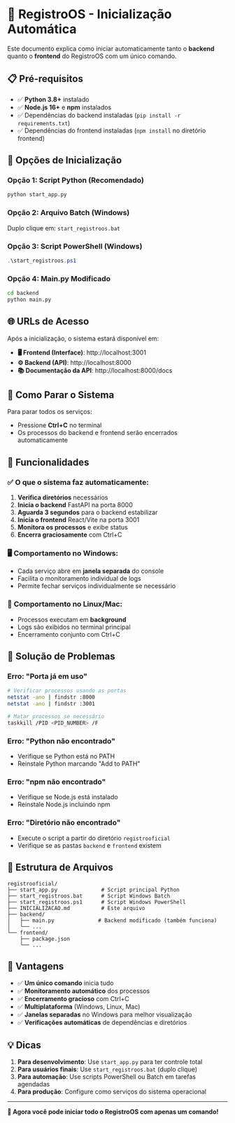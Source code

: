 # 🚀 RegistroOS - Inicialização Automática

Este documento explica como iniciar automaticamente tanto o **backend** quanto o **frontend** do RegistroOS com um único comando.

## 📋 Pré-requisitos

- ✅ **Python 3.8+** instalado
- ✅ **Node.js 16+** e **npm** instalados
- ✅ Dependências do backend instaladas (`pip install -r requirements.txt`)
- ✅ Dependências do frontend instaladas (`npm install` no diretório frontend)

## 🎯 Opções de Inicialização

### **Opção 1: Script Python (Recomendado)**
```bash
python start_app.py
```

### **Opção 2: Arquivo Batch (Windows)**
Duplo clique em: `start_registroos.bat`

### **Opção 3: Script PowerShell (Windows)**
```powershell
.\start_registroos.ps1
```

### **Opção 4: Main.py Modificado**
```bash
cd backend
python main.py
```

## 🌐 URLs de Acesso

Após a inicialização, o sistema estará disponível em:

- **🖥️ Frontend (Interface)**: http://localhost:3001
- **⚙️ Backend (API)**: http://localhost:8000
- **📚 Documentação da API**: http://localhost:8000/docs

## 🛑 Como Parar o Sistema

Para parar todos os serviços:
- Pressione **Ctrl+C** no terminal
- Os processos do backend e frontend serão encerrados automaticamente

## 🔧 Funcionalidades

### ✅ **O que o sistema faz automaticamente:**

1. **Verifica diretórios** necessários
2. **Inicia o backend** FastAPI na porta 8000
3. **Aguarda 3 segundos** para o backend estabilizar
4. **Inicia o frontend** React/Vite na porta 3001
5. **Monitora os processos** e exibe status
6. **Encerra graciosamente** com Ctrl+C

### 🖥️ **Comportamento no Windows:**

- Cada serviço abre em **janela separada** do console
- Facilita o monitoramento individual de logs
- Permite fechar serviços individualmente se necessário

### 🐧 **Comportamento no Linux/Mac:**

- Processos executam em **background**
- Logs são exibidos no terminal principal
- Encerramento conjunto com Ctrl+C

## 🚨 Solução de Problemas

### **Erro: "Porta já em uso"**
```bash
# Verificar processos usando as portas
netstat -ano | findstr :8000
netstat -ano | findstr :3001

# Matar processos se necessário
taskkill /PID <PID_NUMBER> /F
```

### **Erro: "Python não encontrado"**
- Verifique se Python está no PATH
- Reinstale Python marcando "Add to PATH"

### **Erro: "npm não encontrado"**
- Verifique se Node.js está instalado
- Reinstale Node.js incluindo npm

### **Erro: "Diretório não encontrado"**
- Execute o script a partir do diretório `registrooficial`
- Verifique se as pastas `backend` e `frontend` existem

## 📁 Estrutura de Arquivos

```
registrooficial/
├── start_app.py              # Script principal Python
├── start_registroos.bat      # Script Windows Batch
├── start_registroos.ps1      # Script Windows PowerShell
├── INICIALIZACAO.md          # Este arquivo
├── backend/
│   ├── main.py              # Backend modificado (também funciona)
│   └── ...
└── frontend/
    ├── package.json
    └── ...
```

## 🎉 Vantagens

- ✅ **Um único comando** inicia tudo
- ✅ **Monitoramento automático** dos processos
- ✅ **Encerramento gracioso** com Ctrl+C
- ✅ **Multiplataforma** (Windows, Linux, Mac)
- ✅ **Janelas separadas** no Windows para melhor visualização
- ✅ **Verificações automáticas** de dependências e diretórios

## 💡 Dicas

1. **Para desenvolvimento**: Use `start_app.py` para ter controle total
2. **Para usuários finais**: Use `start_registroos.bat` (duplo clique)
3. **Para automação**: Use scripts PowerShell ou Batch em tarefas agendadas
4. **Para produção**: Configure como serviços do sistema operacional

---

**🎯 Agora você pode iniciar todo o RegistroOS com apenas um comando!**
